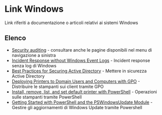 # Link Windows

Link riferiti a documentazione o articoli relativi ai sistemi Windows

## Elenco

- [Security auditing](https://learn.microsoft.com/en-us/windows/security/threat-protection/auditing/security-auditing-overview) - consultare anche le pagine disponibili nel menu di navigazione a sinistra
- [Incident Response without Windows Event Logs](https://labs.jumpsec.com/no-logs-no-problem-incident-response-without-windows-event-logs/) - Incident response senza log di Windows
- [Best Practices for Securing Active Directory](https://learn.microsoft.com/en-us/windows-server/identity/ad-ds/plan/security-best-practices/best-practices-for-securing-active-directory) - Mettere in sicurezza Active Directory
- [Deploying Printers to Domain Users and Computers with GPO](https://woshub.com/deploy-printers-to-users-gpo/) - Distribuire le stampanti sui client tramite GPO
- [Install, remove, list, and set default printer with PowerShell](https://4sysops.com/archives/install-remove-list-and-set-default-printer-with-powershell/) - Operazioni sulle stampanti tramite PowerShell
- [Getting Started with PowerShell and the PSWindowsUpdate Module](https://adamtheautomator.com/pswindowsupdate/) - Gestire gli aggiornamenti di Windows Update tramite Powershell